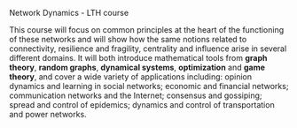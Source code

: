 Network Dynamics - LTH course

This course will focus on common principles at the heart of the functioning of these networks and will show how the same notions related to connectivity, resilience and fragility, centrality and influence arise in several different domains. It will both introduce mathematical tools from **graph theory**, **random graphs**, **dynamical systems**, **optimization** and **game theory**, and cover a wide variety of applications including: opinion dynamics and learning in social networks; economic and financial networks; communication networks and the Internet; consensus and gossiping; spread and control of epidemics; dynamics and control of transportation and power networks.
